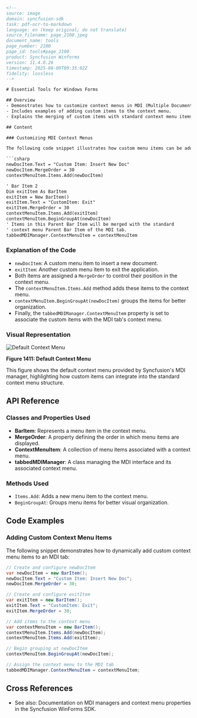 ```html
<!-- 
source: image
domain: syncfusion-sdk
task: pdf-ocr-to-markdown
language: en (keep original; do not translate)
source_filename: page_2100.jpeg
document_name: tools
page_number: 2100
page_id: tools#page_2100
product: Syncfusion Winforms
version: 11.4.0.26
timestamp: 2025-08-09T09:35:02Z
fidelity: lossless
-->

# Essential Tools for Windows Forms

## Overview
- Demonstrates how to customize context menus in MDI (Multiple Document Interface) applications.
- Includes examples of adding custom items to the context menu.
- Explains the merging of custom items with standard context menu items.

## Content

### Customizing MDI Context Menus

The following code snippet illustrates how custom menu items can be added to an MDI application's context menu:

```csharp
newDocItem.Text = "Custom Item: Insert New Doc"
newDocItem.MergeOrder = 30
contextMenuItem.Items.Add(newDocItem)

' Bar Item 2
Dim exitItem As BarItem
exitItem = New BarItem()
exitItem.Text = "CustomItem: Exit"
exitItem.MergeOrder = 30
contextMenuItem.Items.Add(exitItem)
contextMenuItem.BeginGroupAt(newDocItem)
' Items in this Parent Bar Item will be merged with the standard 
' context menu Parent Bar Item of the MDI tab.
tabbedMDIManager.ContextMenuItem = contextMenuItem
```

### Explanation of the Code
- `newDocItem`: A custom menu item to insert a new document.
- `exitItem`: Another custom menu item to exit the application.
- Both items are assigned a `MergeOrder` to control their position in the context menu.
- The `contextMenuItem.Items.Add` method adds these items to the context menu.
- `contextMenuItem.BeginGroupAt(newDocItem)` groups the items for better organization.
- Finally, the `tabbedMDIManager.ContextMenuItem` property is set to associate the custom items with the MDI tab's context menu.

### Visual Representation

![Default Context Menu](attachment://1411.png)

**Figure 1411: Default Context Menu**

This figure shows the default context menu provided by Syncfusion's MDI manager, highlighting how custom items can integrate into the standard context menu structure.

## API Reference

### Classes and Properties Used
- **BarItem**: Represents a menu item in the context menu.
- **MergeOrder**: A property defining the order in which menu items are displayed.
- **ContextMenuItem**: A collection of menu items associated with a context menu.
- **tabbedMDIManager**: A class managing the MDI interface and its associated context menu.

### Methods Used
- `Items.Add`: Adds a new menu item to the context menu.
- `BeginGroupAt`: Groups menu items for better visual organization.

## Code Examples

### Adding Custom Context Menu Items

The following snippet demonstrates how to dynamically add custom context menu items to an MDI tab:

```csharp
// Create and configure newDocItem
var newDocItem = new BarItem();
newDocItem.Text = "Custom Item: Insert New Doc";
newDocItem.MergeOrder = 30;

// Create and configure exitItem
var exitItem = new BarItem();
exitItem.Text = "CustomItem: Exit";
exitItem.MergeOrder = 30;

// Add items to the context menu
var contextMenuItem = new BarItem();
contextMenuItem.Items.Add(newDocItem);
contextMenuItem.Items.Add(exitItem);

// Begin grouping at newDocItem
contextMenuItem.BeginGroupAt(newDocItem);

// Assign the context menu to the MDI tab
tabbedMDIManager.ContextMenuItem = contextMenuItem;
```

## Cross References
- See also: Documentation on MDI managers and context menu properties in the Syncfusion WinForms SDK.

<!-- tags: [winforms, contextmenu, mdi, mergeorder, baritem] keywords: [custom menu items, MDI tab, context menu customization, tabbedMDIManager] -->
```